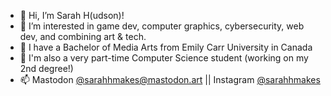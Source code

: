- 👋 Hi, I’m Sarah H(udson)!
- 👀 I’m interested in game dev, computer graphics, cybersecurity, web dev, and combining art & tech.
- 🎨 I have a Bachelor of Media Arts from Emily Carr University in Canada
- 🌱 I'm also a very part-time Computer Science student (working on my 2nd degree!)
- 📫 Mastodon [@sarahhmakes@mastodon.art](https://mastodon.art/@sarahhmakes) || Instagram [@sarahhmakes](http://instagram.com/sarahhmakes)

<!---
sarahhcodes/sarahhcodes is a ✨ special ✨ repository because its `README.md` (this file) appears on your GitHub profile.
You can click the Preview link to take a look at your changes.
--->
